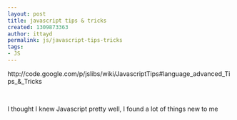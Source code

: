 ```yaml
---
layout: post
title: javascript tips & tricks
created: 1309873363
author: ittayd
permalink: js/javascript-tips-tricks
tags:
- JS
---
```

<p>http://code.google.com/p/jslibs/wiki/JavascriptTips#language_advanced_Tips_&amp;_Tricks</p>
<p>&nbsp;</p>
<p>I&nbsp;thought I&nbsp;knew Javascript pretty well, I&nbsp;found a lot of things new to me</p>
